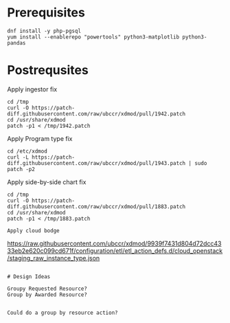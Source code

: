 # Prerequisites

```
dnf install -y php-pgsql
yum install --enablerepo "powertools" python3-matplotlib python3-pandas
```

# Postrequsites

Apply ingestor fix
```
cd /tmp
curl -O https://patch-diff.githubusercontent.com/raw/ubccr/xdmod/pull/1942.patch
cd /usr/share/xdmod
patch -p1 < /tmp/1942.patch
```

Apply Program type fix

```
cd /etc/xdmod
curl -L https://patch-diff.githubusercontent.com/raw/ubccr/xdmod/pull/1943.patch | sudo  patch -p2
```

Apply side-by-side chart fix
```
cd /tmp
curl -O https://patch-diff.githubusercontent.com/raw/ubccr/xdmod/pull/1883.patch
cd /usr/share/xdmod
patch -p1 < /tmp/1883.patch

Apply cloud bodge
```
https://raw.githubusercontent.com/ubccr/xdmod/9939f7431d804d72dcc4333eb2e620c099cd671f/configuration/etl/etl_action_defs.d/cloud_openstack/staging_raw_instance_type.json
```

# Design Ideas

Groupy Requested Resource?
Group by Awarded Resource?


Could do a group by resource action?
